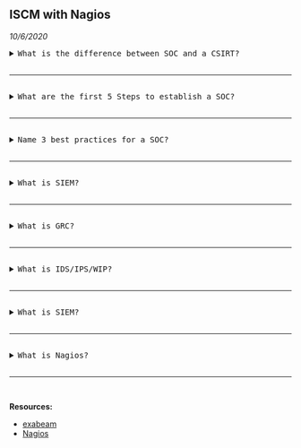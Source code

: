 ISCM with Nagios
----------------
_10/6/2020_


<pre>
<details>
  <summary>What is the difference between SOC and a CSIRT?</summary>
  <blockquote>The SOC protects the company from security breaches by identifying, analyzing and reacting to cybersecurity threats. The core function of a CSIRT is to minimize and manage damage caused by an incident, the CSIRT also communicates with stakeholders. The SOC often oversees the CSIRT
  </blockquote>
  <ul>
    <li><b>SOC:</b><em> DETECTION</em> - Security Operations Center</li>
    <li><b>CSIRT:</b><em> RESPONSE</em> - Computer Security Incident Response Team</li>
  </ul>
</details>
<hr>
<details>
  <summary>What are the first 5 Steps to establish a SOC?</summary>
  <ul>
    <li><b>The Soc != IT</b>
      <p>The SOC protects an entire organization from security breaches. They are not help desk for internal employees or external customers. Creates the VPN / Doesn't help you connect to it
      <p>
    </li>
    <li><b>Provide Tooling and Training</b>
      <p>Without the appropriate tools and training a SOC is only an illusion of safety.
      <p>
    </li>
    <li><b>Vet and Hire</b>
      <p>Security analysts and security engineers are supervised by an SOC manager. The SOC manager needs to have strong security expertise, management skills, and battle-tested crisis management experience.
      <p>
    </li>
    <li><b>Have an incident response plan ready</b>
      <p>It is not a question of if you will be attacked but rather when you will be attacked. Have a plan in place and ready to be executed.
      <p>
    </li>
    <li><b>Defend</b>
      <p>Every point of entry or communcation between machines is a potential vulnerability. Never trust the client and assume every request is malicious.
      <p>
    </li>
  </ul>
</details>
<hr>
<details>
  <summary>Name 3 best practices for a SOC?</summary>
  <ol>
    <li><b>Detect threats through all stages of an attack</b>
      <p>All attacks have three stages Pre-Attack, Attack, Post-Attack. All stages are equally important but only one can be addressed before an issue exists.</p>
    </li>
    <li><b>Investigate all alerts to ensure nothing is overlooked</b>
      <p>"It always does that" is not a good excuse to allow a problem to persist.
      </p>
    </li>
    <li><b>Gather forensic evidence for investigation and remediation</b>
      <p>AAA (Arrange-Act-Assert), then Red, Green, Refactor.
      </p>
    </li>
  </ol>
</details>
<hr>
<details>
  <summary>What is SIEM?</summary>
  <blockquote>Security information and event management  </blockquote>
</details>
<hr>
<details>
  <summary>What is GRC?</summary>
  <blockquote>Governance, risk and compliance</blockquote>
</details>
<hr>
<details>
  <summary>What is IDS/IPS/WIP?</summary>
  <ul>
    <li>Intrusion Detection Systems</li>
    <li>Intrusion Prevention Systems</li>
    <li>Wireless Intrusion Prevention</li>
  </ul>
</details>
<hr>
<details>
  <summary>What is SIEM?</summary>
  <blockquote>Security information and event management</blockquote>
</details>
<hr>
<details>
  <summary>What is Nagios?</summary>
  <blockquote>A tool to monitor systems, infrastructure, and networks to identify performance bottlenecks and send alerts.
  </blockquote>
</details>
<hr>
</pre>

**Resources:**
- [exabeam](https://www.exabeam.com/security-operations-center/security-operations-center-a-quick-start-guide/)
- [Nagios](https://www.educba.com/nagios-monitoring-tool/)